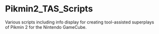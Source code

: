 # Pikmin2_TAS_Scripts
 Various scripts including info display for creating tool-assisted superplays of Pikmin 2 for the Nintendo GameCube.
